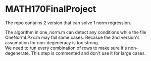 # MATH170FinalProject
The repo contains 2 version that can solve 1 norm regression.  

The algorithm in one_norm.m can detect any conditions while the file OneNormLPxx.m may fail some cases. Becasue the 2nd version's assumption for non-degeneracy is too strong.  
We need to run every combination of rows to make sure it's non-degenerate. This step is commented and don't use it for large cases.
